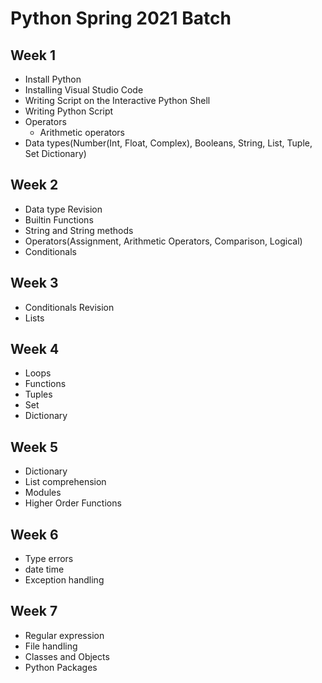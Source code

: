 # Python Spring 2021 Batch

## Week 1

- Install Python
- Installing Visual Studio Code
- Writing Script on the Interactive Python Shell
- Writing Python Script
- Operators
  - Arithmetic operators
- Data types(Number(Int, Float, Complex), Booleans, String, List, Tuple, Set Dictionary)

## Week 2

- Data type Revision
- Builtin Functions
- String and String methods
- Operators(Assignment, Arithmetic Operators, Comparison, Logical)
- Conditionals

## Week 3

- Conditionals Revision
- Lists

## Week 4

- Loops
- Functions
- Tuples
- Set
- Dictionary  

## Week 5

- Dictionary
- List comprehension
- Modules
- Higher Order Functions

## Week 6

- Type errors
- date time
- Exception handling

## Week 7

- Regular expression
- File handling
- Classes and Objects
- Python Packages
